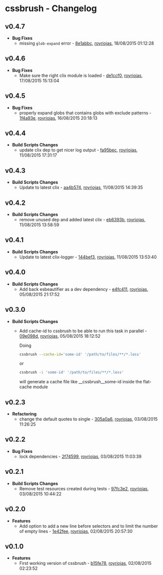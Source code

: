 
# cssbrush - Changelog
## v0.4.7
- **Bug Fixes**
  - missing `glob-expand` error - [8e1abbc]( https://github.com/royriojas/cssbrush/commit/8e1abbc ), [royriojas](https://github.com/royriojas), 18/08/2015 01:12:28

    
## v0.4.6
- **Bug Fixes**
  - Make sure the right clix module is loaded - [de1ccf0]( https://github.com/royriojas/cssbrush/commit/de1ccf0 ), [royriojas](https://github.com/royriojas), 17/08/2015 15:13:04

    
## v0.4.5
- **Bug Fixes**
  - properly expand globs that contains globs with exclude patterns - [1f4a93e]( https://github.com/royriojas/cssbrush/commit/1f4a93e ), [royriojas](https://github.com/royriojas), 16/08/2015 20:18:13

    
## v0.4.4
- **Build Scripts Changes**
  - update clix dep to get nicer log output - [fa95bec]( https://github.com/royriojas/cssbrush/commit/fa95bec ), [royriojas](https://github.com/royriojas), 11/08/2015 17:31:17

    
## v0.4.3
- **Build Scripts Changes**
  - Update to latest clix - [aa4b574]( https://github.com/royriojas/cssbrush/commit/aa4b574 ), [royriojas](https://github.com/royriojas), 11/08/2015 14:39:35

    
## v0.4.2
- **Build Scripts Changes**
  - remove unused dep and added latest clix - [eb6393b]( https://github.com/royriojas/cssbrush/commit/eb6393b ), [royriojas](https://github.com/royriojas), 11/08/2015 13:58:59

    
## v0.4.1
- **Build Scripts Changes**
  - Update to latest clix-logger - [144bef3]( https://github.com/royriojas/cssbrush/commit/144bef3 ), [royriojas](https://github.com/royriojas), 11/08/2015 13:53:40

    
## v0.4.0
- **Build Scripts Changes**
  - Add back esbeautifier as a dev dependency - [e4fc411]( https://github.com/royriojas/cssbrush/commit/e4fc411 ), [royriojas](https://github.com/royriojas), 05/08/2015 21:17:52

    
## v0.3.0
- **Build Scripts Changes**
  - Add cache-id to cssbrush to be able to run this task in parallel - [09e098d]( https://github.com/royriojas/cssbrush/commit/09e098d ), [royriojas](https://github.com/royriojas), 05/08/2015 18:12:52

    Doing
    
    ```bash
    cssbrush --cache-id='some-id' '/path/to/files/**/*.less'
    ```
    
    or
    
    ```bash
    cssbrush -i 'some-id' '/path/to/files/**/*.less'
    ```
    
    will generate a cache file like __cssbrush__some-id inside the flat-cache module
    
## v0.2.3
- **Refactoring**
  - change the default quotes to single - [305a0a6]( https://github.com/royriojas/cssbrush/commit/305a0a6 ), [royriojas](https://github.com/royriojas), 03/08/2015 11:26:25

    
## v0.2.2
- **Bug Fixes**
  - lock dependencies - [2f74599]( https://github.com/royriojas/cssbrush/commit/2f74599 ), [royriojas](https://github.com/royriojas), 03/08/2015 11:03:39

    
## v0.2.1
- **Build Scripts Changes**
  - Remove test resources created during tests - [97fc3e2]( https://github.com/royriojas/cssbrush/commit/97fc3e2 ), [royriojas](https://github.com/royriojas), 03/08/2015 10:44:22

    
## v0.2.0
- **Features**
  - Add option to add a new line before selectors and to limit the number of empty lines - [1e42fee]( https://github.com/royriojas/cssbrush/commit/1e42fee ), [royriojas](https://github.com/royriojas), 02/08/2015 20:57:30

    
## v0.1.0
- **Features**
  - First working version of cssbrush - [b15fe78]( https://github.com/royriojas/cssbrush/commit/b15fe78 ), [royriojas](https://github.com/royriojas), 02/08/2015 02:23:52

    
